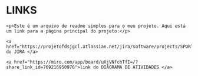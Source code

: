 <!DOCTYPE html>
<html>
<head>
    <title>ENTREGA2</title>
</head>
<body>
    <h1>LINKS</h1>
    
    <p>Este é um arquivo de readme simples para o meu projeto. Aqui está um link para a página principal do projeto:</p>
    
    <a href="https://projetofdsjgcl.atlassian.net/jira/software/projects/SPORT8708/boards/1/backlog">link do JIRA </a>
    
    <a href="https://miro.com/app/board/uXjVNfchTfI=/?share_link_id=769216950976">link do DIAGRAMA DE ATIVIDADES </a>
</body>
</html>

